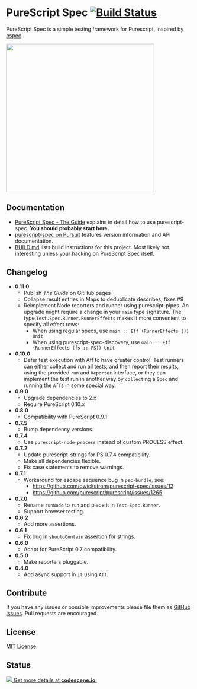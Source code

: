# PureScript Spec [![Build Status](https://travis-ci.org/owickstrom/purescript-spec.svg?branch=master)](https://travis-ci.org/owickstrom/purescript-spec)

PureScript Spec is a simple testing framework for Purescript, inspired by
[hspec](http://hspec.github.io/).

<img src="https://raw.githubusercontent.com/owickstrom/purescript-spec/master/example.png" width="400" />

## Documentation

* [PureScript Spec - The Guide](https://owickstrom.github.io/purescript-spec/) explains in detail
  how to use purescript-spec. **You should probably start here.**
* [purescript-spec on Pursuit](https://pursuit.purescript.org/packages/purescript-spec)
  features version information and API documentation.
* [BUILD.md](BUILD.md) lists build instructions for this project. Most
  likely not interesting unless your hacking on PureScript Spec itself.

## Changelog

* **0.11.0**
  * Publish *The Guide* on GitHub pages
  * Collapse result entries in Maps to deduplicate describes, fixes #9
  * Reimplement Node reporters and runner using purescript-pipes. An upgrade
    might require a change in your `main` type signature. The type
    `Test.Spec.Runner.RunnerEffects` makes it more convenient to specify all
    effect rows:
    * When using regular specs, use `main :: Eff (RunnerEffects ()) Unit`
    * When using purescript-spec-discovery, use `main :: Eff (RunnerEffects (fs :: FS)) Unit`
* **0.10.0**
  * Defer test execution with Aff to have greater control. Test runners can
    either collect and run all tests, and then report their results, using
    the provided `run` and `Reporter` interface, or they can implement the
    test run in another way by `collect`ing a `Spec` and running the `Aff`s in
    some special way.
* **0.9.0**
  * Upgrade dependencies to 2.x
  * Require PureScript 0.10.x
* **0.8.0**
  * Compatibility with PureScript 0.9.1
* **0.7.5**
  * Bump dependency versions.
* **0.7.4**
  * Use `purescript-node-process` instead of custom PROCESS effect.
* **0.7.2**
  * Update purescript-strings for PS 0.7.4 compatibility.
  * Make all dependencies flexible.
  * Fix case statements to remove warnings.
* **0.7.1**
  * Workaround for escape sequence bug in `psc-bundle`, see:
    * https://github.com/owickstrom/purescript-spec/issues/12
    * https://github.com/purescript/purescript/issues/1265
* **0.7.0**
  * Rename `runNode` to `run` and place it in `Test.Spec.Runner`.
  * Support browser testing.
* **0.6.2**
  * Add more assertions.
* **0.6.1**
  * Fix bug in `shouldContain` assertion for strings.
* **0.6.0**
  * Adapt for PureScript 0.7 compatibility.
* **0.5.0**
  * Make reporters pluggable.
* **0.4.0**
  * Add async support in `it` using `Aff`.

## Contribute

If you have any issues or possible improvements please file them as
[GitHub Issues](https://github.com/owickstrom/purescript-spec/issues). Pull
requests are encouraged.

## License

[MIT License](LICENSE.md).

## Status

[![](https://codescene.io/projects/124/status.svg) Get more details at **codescene.io**.](https://codescene.io/projects/124/jobs/latest-successful/results)
